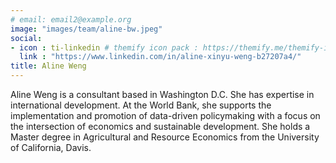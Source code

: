 ```yaml
---
# email: email2@example.org
image: "images/team/aline-bw.jpeg"
social:
- icon : ti-linkedin # themify icon pack : https://themify.me/themify-icons
  link : "https://www.linkedin.com/in/aline-xinyu-weng-b27207a4/"
title: Aline Weng
---
```


Aline Weng is a consultant based in Washington D.C. She has expertise in international development. At the World Bank, she supports the implementation and promotion of data-driven policymaking with a focus on the intersection of economics and sustainable development. She holds a Master degree in Agricultural and Resource Economics from the University of California, Davis.